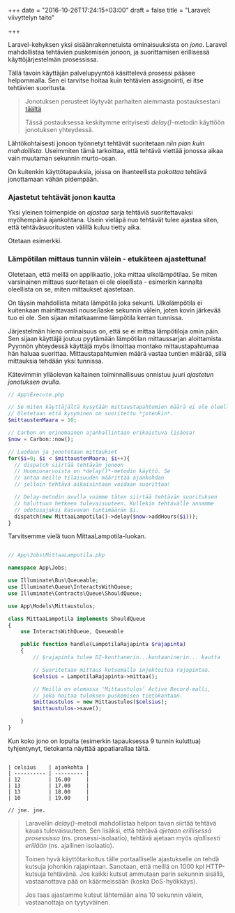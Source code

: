 +++
date = "2016-10-26T17:24:15+03:00"
draft = false
title = "Laravel: viivyttelyn taito"

+++

Laravel-kehyksen yksi sisäänrakennetuista ominaisuuksista on *jono*. Laravel mahdollistaa tehtävien puskemisen jonoon, ja suorittamisen erillisessä käyttöjärjestelmän prosessissa.

Tällä tavoin käyttäjän palvelupyyntöä käsittelevä prosessi pääsee helpommalla. Sen ei tarvitse hoitaa kuin tehtävien assignointi, ei itse tehtävien suoritusta.

> Jonotuksen perusteet löytyvät parhaiten aiemmasta postauksestani [täältä](http://www.nollaversio.fi/blog/public/laravel/queue-worker/)
>
> Tässä postauksessa keskitymme erityisesti *delay()*-metodin käyttöön jonotuksen yhteydessä. 

Lähtökohtaisesti jonoon työnnetyt tehtävät suoritetaan *niin pian kuin mahdollista*. Useimmiten tämä tarkoittaa, että tehtävä viettää jonossa aikaa vain muutaman sekunnin murto-osan.

On kuitenkin käyttötapauksia, joissa on ihanteellista *pakottaa* tehtävä jonottamaan vähän pidempään.

### Ajastetut tehtävät jonon kautta

Yksi yleinen toimenpide on *ajastaa* sarja tehtäviä suoritettavaksi myöhempänä ajankohtana. Usein vieläpä nuo tehtävät tulee ajastaa siten, että tehtäväsuoritusten välillä kuluu tietty aika.

Otetaan esimerkki.

### Lämpötilan mittaus tunnin välein - etukäteen ajastettuna!

Oletetaan, että meillä on applikaatio, joka mittaa ulkolämpötilaa. Se miten varsinainen mittaus suoritetaan ei ole oleellista - esimerkin kannalta oleellista on se, miten mittaukset ajastetaan.

On täysin mahdollista mitata lämpötila joka sekunti. Ulkolämpötila ei kuitenkaan mainittavasti nouse/laske sekunnin välein, joten kovin järkevää tuo ei ole. Sen sijaan mitatkaamme lämpötila kerran tunnissa.

Järjestelmän hieno ominaisuus on, että se ei mittaa lämpötiloja omin päin. Sen sijaan käyttäjä joutuu pyytämään lämpötilan mittaussarjan aloittamista. Pyynnön yhteydessä käyttäjä myös ilmoittaa montako mittaustapahtumaa hän haluaa suorittaa. Mittaustapahtumien määrä vastaa tuntien määrää, sillä mittauksia tehdään yksi tunnissa.

Kätevimmin ylläolevan kaltainen toiminnallisuus onnistuu juuri *ajastetun jonotuksen avulla*.

```php
// App\Execute.php

// Se miten käyttäjältä kysytään mittaustapahtumien määrä ei ole oleellista.
// Oletetaan että kysyminen on suoritettu *jotenkin*.
$mittaustenMaara = 10;

// Carbon on erinomainen ajanhallintaan erikoistuva lisäosa!
$now = Carbon::now();

// Luodaan ja jonotetaan mittaukset
for($i=0; $i < $mittaustenMaara; $i++){
  // dispatch siirtää tehtävän jonoon
  // Huomionarvoista on *delay()*-metodin käyttö. Se 
  // antaa meille tilaisuuden määrittää ajankohdan
  // jolloin tehtävä aikaisintaan voidaan suorittaa!

  // Delay-metodin avulla voimme täten siirtää tehtävän suorituksen
  // haluttuun hetkeen tulevaisuuteen. Kullekin tehtävälle annamme
  // odotusajaksi kasvavan tuntimäärän $i.
  dispatch(new MittaaLampotila()->delay($now->addHours($i)));   
}

```

Tarvitsemme vielä tuon MittaaLampotila-luokan.

```php

// App\Jobs\MittaaLampotila.php

namespace App\Jobs;

use Illuminate\Bus\Queueable;
use Illuminate\Queue\InteractsWithQueue;
use Illuminate\Contracts\Queue\ShouldQueue;

use App\Models\Mittaustulos;

class MittaaLampotila implements ShouldQueue
{
    use InteractsWithQueue, Queueable

    public function handle(LampotilaRajapinta $rajapinta)
    {
    	// $rajapinta tulee DI-konttanerin...kontaaninerin... kautta

    	// Suoritetaan mittaus kutsumalla injektoitua rajapintaa.
        $celsius = LampotilaRajapinta->mittaa();

        // Meillä on olemassa 'Mittaustulos' Active Record-malli,
        // joka hoitaa tuloksen puskemisen tietokantaan.
        $mittaustulos = new Mittaustulos($celsius);
        $mittaustulos->save();

    }
}

```

Kun koko jono on lopulta (esimerkin tapauksessa 9 tunnin kuluttua) tyhjentynyt, tietokanta näyttää appatiarallaa tältä.

```

| celsius    | ajankohta |
| ---------- | --------- |
| 12         | 16.00     |
| 13         | 17.00     |
| 13         | 18.00     | 
| 10         | 19.00     | 

// jne. jne.

```

> Laravellin *delay()*-metodi mahdollistaa helpon tavan siirtää tehtävä kauas tulevaisuuteen. Sen lisäksi, että tehtävä *ajetaan erillisessä prosessissa* (ns. prosessi-isolaatio), tehtävä ajetaan myös *ajallisesti erillään* (ns. ajallinen isolaatio).
>
> Toinen hyvä käyttötarkoitus tälle portaalliselle ajastukselle on tehdä kutsuja johonkin rajapintaan. Sanotaan, että meillä on 1000 kpl HTTP-kutsuja tehtävänä. Jos kaikki kutsut ammutaan parin sekunnin sisällä, vastaanottava pää on käärmeissään (koska DoS-hyökkäys). 
>
> Jos taas ajastamme kutsut lähtemään aina 10 sekunnin välein, vastaanottaja on tyytyväinen.




